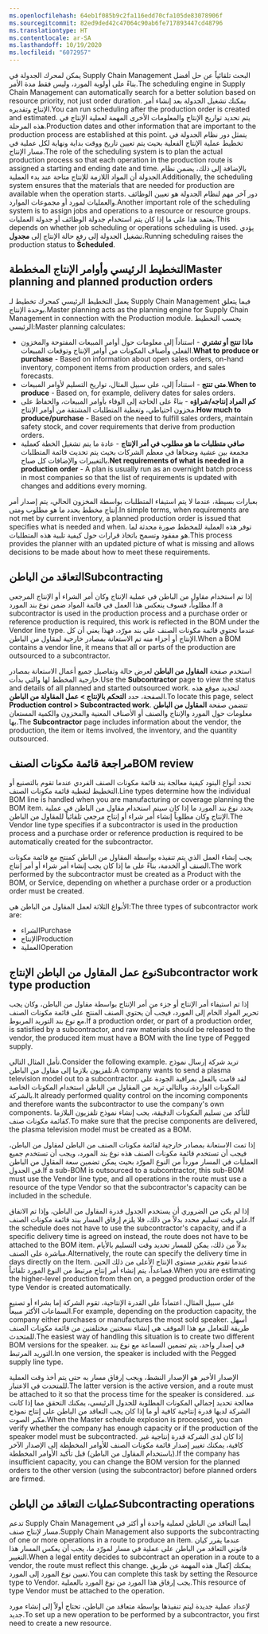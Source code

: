 ```yaml
---
ms.openlocfilehash: 64eb1f085b9c2fa116edd70cfa105de83078906f
ms.sourcegitcommit: 82ed9ded42c47064c90ab6fe717893447cd48796
ms.translationtype: HT
ms.contentlocale: ar-SA
ms.lasthandoff: 10/19/2020
ms.locfileid: "6072957"
---
```

<span data-ttu-id="3179c-101">يمكن لمحرك الجدولة في Supply Chain Management البحث تلقائياً عن حل أفضل بناءً على أولوية المورد، وليس فقط مدة الأمر.</span><span class="sxs-lookup"><span data-stu-id="3179c-101">The scheduling engine in Supply Chain Management can automatically search for a better solution based on resource priority, not just order duration.</span></span> <span data-ttu-id="3179c-102">يمكنك تشغيل الجدولة بعد إنشاء أمر الإنتاج وتقديره.</span><span class="sxs-lookup"><span data-stu-id="3179c-102">You can run scheduling after the production order is created and estimated.</span></span> <span data-ttu-id="3179c-103">يتم تحديد تواريخ الإنتاج والمعلومات الأخرى المهمة لعملية الإنتاج في هذه المرحلة.</span><span class="sxs-lookup"><span data-stu-id="3179c-103">Production dates and other information that are important to the production process are established at this point.</span></span> <span data-ttu-id="3179c-104">يتمثل دور نظام الجدولة في تخطيط عملية الإنتاج الفعلية بحيث يتم تعيين تاريخ ووقت بداية ونهاية لكل عملية في مسار الإنتاج.</span><span class="sxs-lookup"><span data-stu-id="3179c-104">The role of the scheduling system is to plan the actual production process so that each operation in the production route is assigned a starting and ending date and time.</span></span> <span data-ttu-id="3179c-105">بالإضافة إلى ذلك، يضمن نظام الجدولة أن المواد اللازمة للإنتاج متاحة عند بدء العملية.</span><span class="sxs-lookup"><span data-stu-id="3179c-105">Additionally, the scheduling system ensures that the materials that are needed for production are available when the operation starts.</span></span> <span data-ttu-id="3179c-106">دور آخر مهم لنظام الجدولة هو تعيين الوظائف والعمليات لمورد أو مجموعات الموارد.</span><span class="sxs-lookup"><span data-stu-id="3179c-106">Another important role of the scheduling system is to assign jobs and operations to a resource or resource groups.</span></span> <span data-ttu-id="3179c-107">يعتمد هذا على ما إذا كان يتم استخدام جدولة الوظائف أو جدولة العمليات.</span><span class="sxs-lookup"><span data-stu-id="3179c-107">This depends on whether job scheduling or operations scheduling is used.</span></span> <span data-ttu-id="3179c-108">يؤدي تشغيل الجدولة إلى رفع حالة الإنتاج إلى **مجدول**.</span><span class="sxs-lookup"><span data-stu-id="3179c-108">Running scheduling raises the production status to **Scheduled**.</span></span>


## <a name="master-planning-and-planned-production-orders"></a><span data-ttu-id="3179c-109">التخطيط الرئيسي وأوامر الإنتاج المخططة</span><span class="sxs-lookup"><span data-stu-id="3179c-109">Master planning and planned production orders</span></span> 

<span data-ttu-id="3179c-110">يعمل التخطيط الرئيسي كمحرك تخطيط لـ Supply Chain Management فيما يتعلق بوحدة الإنتاج.</span><span class="sxs-lookup"><span data-stu-id="3179c-110">Master planning acts as the planning engine for Supply Chain Management in connection with the Production module.</span></span> <span data-ttu-id="3179c-111">يحسب التخطيط الرئيسي:</span><span class="sxs-lookup"><span data-stu-id="3179c-111">Master planning calculates:</span></span>

-   <span data-ttu-id="3179c-112">**ماذا تنتج أو تشتري** - استناداً إلى معلومات حول أوامر المبيعات المفتوحة والمخزون الفعلي وأصناف المكونات من أوامر الإنتاج وتوقعات المبيعات.</span><span class="sxs-lookup"><span data-stu-id="3179c-112">**What to produce or purchase** - Based on information about open sales orders, on-hand inventory, component items from production orders, and sales forecasts.</span></span>
-   <span data-ttu-id="3179c-113">**متى تنتج** - استناداً إلى، على سبيل المثال، تواريخ التسليم لأوامر المبيعات.</span><span class="sxs-lookup"><span data-stu-id="3179c-113">**When to produce** - Based on, for example, delivery dates for sales orders.</span></span>
-   <span data-ttu-id="3179c-114">**كم المراد إنتاجه/شراؤه** - بناءً على الحاجة إلى الوفاء بأوامر المبيعات، والحفاظ على مخزون احتياطي، وتغطية المتطلبات المشتقة من أوامر الإنتاج.</span><span class="sxs-lookup"><span data-stu-id="3179c-114">**How much to produce/purchase** - Based on the need to fulfill sales orders, maintain safety stock, and cover requirements that derive from production orders.</span></span>
-   <span data-ttu-id="3179c-115">**صافي متطلبات ما هو مطلوب في أمر الإنتاج** - عادة ما يتم تشغيل الخطة كعملية مجمعة بين عشية وضحاها في معظم الشركات بحيث يتم تحديث قائمة المتطلبات بالتغييرات والإضافات كل صباح.</span><span class="sxs-lookup"><span data-stu-id="3179c-115">**Net requirements of what is needed in a production order** - A plan is usually run as an overnight batch process in most companies so that the list of requirements is updated with changes and additions every morning.</span></span>

<span data-ttu-id="3179c-116">بعبارات بسيطة، عندما لا يتم استيفاء المتطلبات بواسطة المخزون الحالي، يتم إصدار أمر إنتاج مخطط يحدد ما هو مطلوب ومتى.</span><span class="sxs-lookup"><span data-stu-id="3179c-116">In simple terms, when requirements are not met by current inventory, a planned production order is issued that specifies what is needed and when.</span></span> <span data-ttu-id="3179c-117">توفر هذه العملية للمخطط صورة محدثة لما هو مفقود وتسمح باتخاذ قرارات حول كيفية تلبية هذه المتطلبات.</span><span class="sxs-lookup"><span data-stu-id="3179c-117">This process provides the planner with an updated picture of what is missing and allows decisions to be made about how to meet these requirements.</span></span>

## <a name="subcontracting"></a><span data-ttu-id="3179c-118">التعاقد من الباطن</span><span class="sxs-lookup"><span data-stu-id="3179c-118">Subcontracting</span></span> 

<span data-ttu-id="3179c-119">إذا تم استخدام مقاول من الباطن في عملية الإنتاج وكان أمر الشراء أو الإنتاج المرجعي مطلوباً، فسوف ينعكس هذا العمل في قائمة المواد ضمن نوع بند المورد.</span><span class="sxs-lookup"><span data-stu-id="3179c-119">If a subcontractor is used in the production process and a purchase order or reference production is required, this work is reflected in the BOM under the Vendor line type.</span></span> <span data-ttu-id="3179c-120">عندما تحتوي قائمة مكونات الصنف على بند مورّد، فهذا يعني أن كل الإنتاج أو أجزاء منه تم الاستعانة بمصادر خارجية لمقاول من الباطن.</span><span class="sxs-lookup"><span data-stu-id="3179c-120">When a BOM contains a vendor line, it means that all or parts of the production are outsourced to a subcontractor.</span></span>

<span data-ttu-id="3179c-121">استخدم صفحة **المقاول من الباطن** لعرض حالة وتفاصيل جميع أعمال الاستعانة بمصادر خارجية المخطط لها والتي بدأت.</span><span class="sxs-lookup"><span data-stu-id="3179c-121">Use the **Subcontractor** page to view the status and details of all planned and started outsourced work.</span></span> <span data-ttu-id="3179c-122">لتحديد موقع هذه الصفحة، حدد **التحكم بالإنتاج > عمل المقاولة من الباطن**.</span><span class="sxs-lookup"><span data-stu-id="3179c-122">To locate this page, select **Production control > Subcontracted work**.</span></span> <span data-ttu-id="3179c-123">تتضمن صفحة **المقاول من الباطن** معلومات حول المورد والإنتاج والصنف أو الأصناف المعنية والمخزون والكمية المستعان بها.</span><span class="sxs-lookup"><span data-stu-id="3179c-123">The **Subcontractor** page includes information about the vendor, the production, the item or items involved, the inventory, and the quantity outsourced.</span></span>

## <a name="bom-review"></a><span data-ttu-id="3179c-124">مراجعة قائمة مكونات الصنف</span><span class="sxs-lookup"><span data-stu-id="3179c-124">BOM review</span></span> 

<span data-ttu-id="3179c-125">تحدد أنواع البنود كيفية معالجة بند قائمة مكونات الصنف الفردي عندما تقوم بالتصنيع أو التخطيط لتغطية قائمة مكونات الصنف.</span><span class="sxs-lookup"><span data-stu-id="3179c-125">Line types determine how the individual BOM line is handled when you are manufacturing or coverage planning the BOM item.</span></span> <span data-ttu-id="3179c-126">يحدد نوع بند المورد ما إذا كان سيتم استخدام مقاول من الباطن في عملية الإنتاج وكان مطلوباً إنشاء أمر شراء أو إنتاج مرجعي تلقائياً للمقاول من الباطن.</span><span class="sxs-lookup"><span data-stu-id="3179c-126">The Vendor line type specifies if a subcontractor is used in the production process and a purchase order or reference production is required to be automatically created for the subcontractor.</span></span>

<span data-ttu-id="3179c-127">يجب إنشاء العمل الذي يتم تنفيذه بواسطة المقاول من الباطن كمنتج مع قائمة مكونات الصنف أو الخدمة، بناءً على ما إذا كان يجب إنشاء أمر شراء أو أمر إنتاج.</span><span class="sxs-lookup"><span data-stu-id="3179c-127">The work performed by the subcontractor must be created as a Product with the BOM, or Service, depending on whether a purchase order or a production order must be created.</span></span>

<span data-ttu-id="3179c-128">الأنواع الثلاثة لعمل المقاول من الباطن هي:</span><span class="sxs-lookup"><span data-stu-id="3179c-128">The three types of subcontractor work are:</span></span>

-   <span data-ttu-id="3179c-129">الشراء</span><span class="sxs-lookup"><span data-stu-id="3179c-129">Purchase</span></span>
-   <span data-ttu-id="3179c-130">الإنتاج</span><span class="sxs-lookup"><span data-stu-id="3179c-130">Production</span></span>
-   <span data-ttu-id="3179c-131">العملية</span><span class="sxs-lookup"><span data-stu-id="3179c-131">Operation</span></span>

## <a name="subcontractor-work-type-production"></a><span data-ttu-id="3179c-132">نوع عمل المقاول من الباطن الإنتاج</span><span class="sxs-lookup"><span data-stu-id="3179c-132">Subcontractor work type production</span></span> 

<span data-ttu-id="3179c-133">إذا تم استيفاء أمر الإنتاج أو جزء من أمر الإنتاج بواسطة مقاول من الباطن، وكان يجب تحرير المواد الخام إلى المورد، فيجب أن يحتوي الصنف المنتج على قائمة مكونات الصنف مع نوع بند التوريد المربوط.</span><span class="sxs-lookup"><span data-stu-id="3179c-133">If a production order, or part of a production order, is satisfied by a subcontractor, and raw materials should be released to the vendor, the produced item must have a BOM with the line type of Pegged supply.</span></span>

<span data-ttu-id="3179c-134">تأمل المثال التالي.</span><span class="sxs-lookup"><span data-stu-id="3179c-134">Consider the following example.</span></span> <span data-ttu-id="3179c-135">تريد شركة إرسال نموذج تلفزيون بلازما إلى مقاول من الباطن.</span><span class="sxs-lookup"><span data-stu-id="3179c-135">A company wants to send a plasma television model out to a subcontractor.</span></span> <span data-ttu-id="3179c-136">لقد قامت بالفعل بمراقبة الجودة على المكونات الواردة، وبالتالي تريد من المقاول من الباطن استخدام المكونات الخاصة بالشركة.</span><span class="sxs-lookup"><span data-stu-id="3179c-136">It already performed quality control on the incoming components and therefore wants the subcontractor to use the company's own components.</span></span> <span data-ttu-id="3179c-137">للتأكد من تسليم المكونات الدقيقة، يجب إنشاء نموذج تلفزيون البلازما كقائمة مكونات صنف.</span><span class="sxs-lookup"><span data-stu-id="3179c-137">To make sure that the precise components are delivered, the plasma television model must be created as a BOM.</span></span>

<span data-ttu-id="3179c-138">إذا تمت الاستعانة بمصادر خارجية لقائمة مكونات الصنف من الباطن لمقاول من الباطن، فيجب أن تستخدم قائمة مكونات الصنف هذه نوع بند المورد، ويجب أن تستخدم جميع العمليات في المسار مورداً من النوع المورّد بحيث يمكن تضمين سعة المقاول من الباطن في الجدول.</span><span class="sxs-lookup"><span data-stu-id="3179c-138">If a sub-BOM is outsourced to a subcontractor, this sub-BOM must use the Vendor line type, and all operations in the route must use a resource of the type Vendor so that the subcontractor's capacity can be included in the schedule.</span></span>

<span data-ttu-id="3179c-139">إذا لم يكن من الضروري أن يستخدم الجدول قدرة المقاول من الباطن، وإذا تم الاتفاق على وقت تسليم محدد بدلاً من ذلك، فلا يلزم إرفاق المسار ببند قائمة مكونات الصنف.</span><span class="sxs-lookup"><span data-stu-id="3179c-139">If the schedule does not have to use the subcontractor's capacity, and if a specific delivery time is agreed on instead, the route does not have to be attached to the BOM item.</span></span> <span data-ttu-id="3179c-140">بدلاً من ذلك، يمكن للمسار تحديد وقت التسليم بالأيام مباشرة على الصنف.</span><span class="sxs-lookup"><span data-stu-id="3179c-140">Alternatively, the route can specify the delivery time in days directly on the Item.</span></span> <span data-ttu-id="3179c-141">عندما تقوم بتقدير مستوى الإنتاج الأعلى من ذلك الحين فصاعداً، يتم إنشاء أمر إنتاج مرتبط من النوع المورد تلقائياً.</span><span class="sxs-lookup"><span data-stu-id="3179c-141">When you are estimating the higher-level production from then on, a pegged production order of the type Vendor is created automatically.</span></span>

<span data-ttu-id="3179c-142">على سبيل المثال، اعتماداً على القدرة الإنتاجية، تقوم الشركة إما بشراء أو تصنيع السماعات الأكثر مبيعاً.</span><span class="sxs-lookup"><span data-stu-id="3179c-142">For example, depending on the production capacity, the company either purchases or manufactures the most sold speaker.</span></span> <span data-ttu-id="3179c-143">أسهل طريقة للتعامل مع هذا الموقف هي إنشاء نسختين مختلفتين من قائمة مكونات الصنف للمتحدث.</span><span class="sxs-lookup"><span data-stu-id="3179c-143">The easiest way of handling this situation is to create two different BOM versions for the speaker.</span></span> <span data-ttu-id="3179c-144">في إصدار واحد، يتم تضمين السماعة مع نوع بند التوريد المرتبط.</span><span class="sxs-lookup"><span data-stu-id="3179c-144">In one version, the speaker is included with the Pegged supply line type.</span></span>

<span data-ttu-id="3179c-145">الإصدار الأخير هو الإصدار النشط، ويجب إرفاق مسار به حتى يتم أخذ وقت العملية للمتحدث في الاعتبار.</span><span class="sxs-lookup"><span data-stu-id="3179c-145">The latter version is the active version, and a route must be attached to it so that the process time for the speaker is considered.</span></span>
<span data-ttu-id="3179c-146">عند معالجة تحديد إجمالي المكونات المطلوبة‬ للجدول الرئيسي، يمكنك التحقق مما إذا كانت الشركة لديها قدرة إنتاجية كافية أو ما إذا كان يجب التعاقد من الباطن على إنتاج نموذج مكبر الصوت.</span><span class="sxs-lookup"><span data-stu-id="3179c-146">When the Master schedule explosion is processed, you can verify whether the company has enough capacity or if the production of the speaker model must be subcontracted.</span></span> <span data-ttu-id="3179c-147">إذا كان لدى الشركة قدرة إنتاجية غير كافية، يمكنك تغيير إصدار قائمة مكونات الصنف للأوامر المخططة إلى الإصدار الآخر (باستخدام المقاول من الباطن) قبل تأكيد الأوامر المخططة.</span><span class="sxs-lookup"><span data-stu-id="3179c-147">If the company has insufficient capacity, you can change the BOM version for the planned orders to the other version (using the subcontractor) before planned orders are firmed.</span></span>

## <a name="subcontracting-operations"></a><span data-ttu-id="3179c-148">عمليات التعاقد من الباطن</span><span class="sxs-lookup"><span data-stu-id="3179c-148">Subcontracting operations</span></span> 

<span data-ttu-id="3179c-149">تدعم Supply Chain Management أيضاً التعاقد من الباطن لعملية واحدة أو أكثر في مسار لإنتاج صنف.</span><span class="sxs-lookup"><span data-stu-id="3179c-149">Supply Chain Management also supports the subcontracting of one or more operations in a route to produce an item.</span></span> <span data-ttu-id="3179c-150">عندما يقرر كيان قانوني التعاقد من الباطن على عملية في مسار لمورّد ما، يجب أن يعكس المسار هذا التغيير.</span><span class="sxs-lookup"><span data-stu-id="3179c-150">When a legal entity decides to subcontract an operation in a route to a vendor, the route must reflect this change.</span></span> <span data-ttu-id="3179c-151">يمكنك إكمال هذه المهمة عن طريق تعيين نوع المورد إلى المورد.</span><span class="sxs-lookup"><span data-stu-id="3179c-151">You can complete this task by setting the Resource type to Vendor.</span></span> <span data-ttu-id="3179c-152">يجب إرفاق هذا المورد من نوع المورد بالعملية.</span><span class="sxs-lookup"><span data-stu-id="3179c-152">This resource of type Vendor must be attached to the operation.</span></span>

<span data-ttu-id="3179c-153">لإعداد عملية جديدة ليتم تنفيذها بواسطة متعاقد من الباطن، تحتاج أولاً إلى إنشاء مورد جديد.</span><span class="sxs-lookup"><span data-stu-id="3179c-153">To set up a new operation to be performed by a subcontractor, you first need to create a new resource.</span></span>
